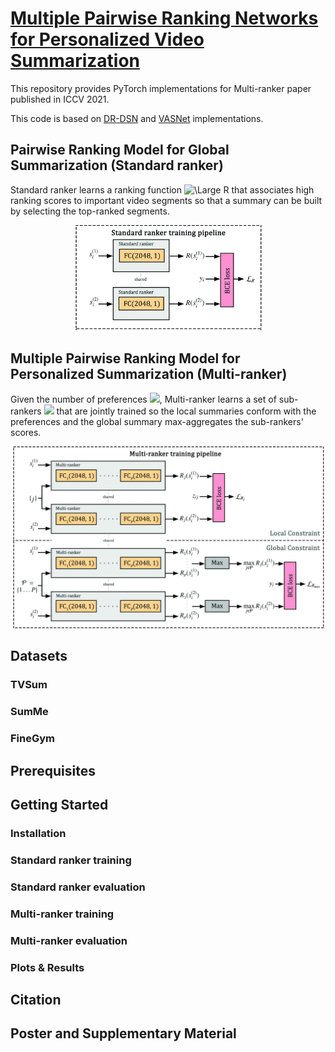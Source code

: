 # [Multiple Pairwise Ranking Networks for Personalized Video Summarization](https://www.yongliangyang.net/docs/multiRanker_iccv21.pdf)

This repository provides PyTorch implementations for Multi-ranker paper published in ICCV 2021.

This code is based on [DR-DSN](https://github.com/KaiyangZhou/pytorch-vsumm-reinforce) and [VASNet](https://github.com/ok1zjf/VASNet) implementations.

## Pairwise Ranking Model for Global Summarization (Standard ranker)

Standard ranker learns a ranking function <img src="https://latex.codecogs.com/svg.latex?\Large&space;R" title="\Large R" /> that associates high ranking scores to important video segments so that a summary can be built by selecting the top-ranked segments.

<p align="center">
<img src="docs/ranker.jpg" width="300" />
</p>

## Multiple Pairwise Ranking Model for Personalized Summarization (Multi-ranker)

Given the number of preferences <img src="https://render.githubusercontent.com/render/math?math=\large P">, Multi-ranker learns a set of sub-rankers <img src="https://render.githubusercontent.com/render/math?math=\{R_j\}_{j=1}^P"> that are jointly trained so the local summaries conform with the preferences and the global summary max-aggregates the sub-rankers' scores. 

<p align="center">
<img src="docs/multi_ranker.jpg" width="500" />
</p>

## Datasets

### TVSum

### SumMe

### FineGym

## Prerequisites

## Getting Started

### Installation

### Standard ranker training

### Standard ranker evaluation

### Multi-ranker training

### Multi-ranker evaluation

### Plots & Results

## Citation

## Poster and Supplementary Material

